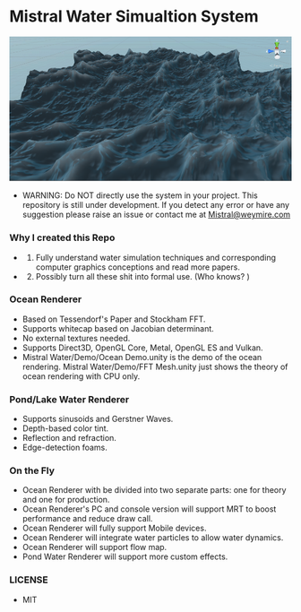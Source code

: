 # Mistral Water Simualtion System

![](Screenshot.png)

* WARNING: Do NOT directly use the system in your project. This repository is still under development. If you detect any error or have any suggestion please raise an issue or contact me at Mistral@weymire.com

### Why I created this Repo

* 1. Fully understand water simulation techniques and corresponding computer graphics conceptions and read more papers. 
* 2. Possibly turn all these shit into formal use. (Who knows? )

### Ocean Renderer

* Based on Tessendorf's Paper and Stockham FFT. 
* Supports whitecap based on Jacobian determinant. 
* No external textures needed. 
* Supports Direct3D, OpenGL Core, Metal, OpenGL ES and Vulkan. 
* Mistral Water/Demo/Ocean Demo.unity is the demo of the ocean rendering. Mistral Water/Demo/FFT Mesh.unity just shows the theory of ocean rendering with CPU only. 

### Pond/Lake Water Renderer

* Supports sinusoids and Gerstner Waves. 
* Depth-based color tint. 
* Reflection and refraction. 
* Edge-detection foams. 

### On the Fly

* Ocean Renderer with be divided into two separate parts: one for theory and one for production. 
* Ocean Renderer's PC and console version will support MRT to boost performance and reduce draw call. 
* Ocean Renderer will fully support Mobile devices. 
* Ocean Renderer will integrate water particles to allow water dynamics. 
* Ocean Renderer will support flow map. 
* Pond Water Renderer will support more custom effects. 

### LICENSE

* MIT
